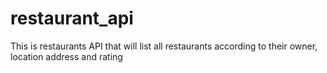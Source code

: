 # restaurant_api
This is restaurants API that will list all restaurants according to their owner, location address and rating
